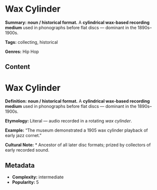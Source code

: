 # Wax Cylinder

**Summary:** **noun / historical format.** A **cylindrical wax-based recording medium** used in phonographs before flat discs — dominant in the 1890s–1900s.

**Tags:** collecting, historical

**Genres:** Hip Hop

## Content

# Wax Cylinder

**Definition:** **noun / historical format.** A **cylindrical wax-based recording medium** used in phonographs before flat discs — dominant in the 1890s–1900s.

**Etymology:** Literal — audio recorded in a rotating *wax cylinder*.

**Example:** “The museum demonstrated a 1905 wax cylinder playback of early jazz cornet.”

**Cultural Note:** * Ancestor of all later disc formats; prized by collectors of early recorded sound.

## Metadata

- **Complexity:** intermediate
- **Popularity:** 5
